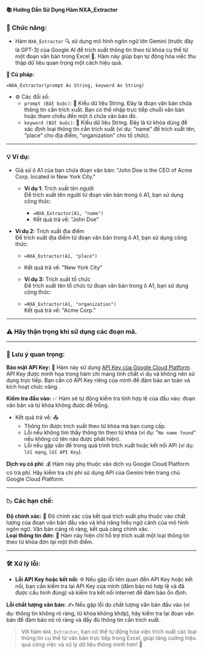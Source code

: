 **📚 Hướng Dẫn Sử Dụng Hàm NXA_Extractor**  
### 🌟 Chức năng:  
- Hàm `NXA_Extractor` 🔍 sử dụng mô hình ngôn ngữ lớn Gemini (trước đây là GPT-3) của Google AI để trích xuất thông tin theo từ khóa cụ thể từ một đoạn văn bản trong Excel 📝. Hàm này giúp bạn tự động hóa việc thu thập dữ liệu quan trọng một cách hiệu quả.  

**📝 Cú pháp:**  

`=NXA_Extractor(prompt As String, keyword As String)`  

  - ⚙️ Các đối số:  
      - `prompt (Bắt buộc)`: 🔑 Kiểu dữ liệu String. Đây là đoạn văn bản chứa thông tin cần trích xuất. Bạn có thể nhập trực tiếp chuỗi văn bản hoặc tham chiếu đến một ô chứa văn bản đó.  
      - `keyword (Bắt buộc)`: 🔑 Kiểu dữ liệu String. Đây là từ khóa dùng để xác định loại thông tin cần trích xuất (ví dụ: "name" để trích xuất tên, "place" cho địa điểm, "organization" cho tổ chức).  

---

### 💡 Ví dụ:  
  - Giả sử ô A1 của bạn chứa đoạn văn bản: "John Doe is the CEO of Acme Corp. located in New York City."  

    - **Ví dụ 1**: Trích xuất tên người  
      Để trích xuất tên người từ đoạn văn bản trong ô A1, bạn sử dụng công thức:  

      - `=NXA_Extractor(A1, "name")`  
      - Kết quả trả về: "John Doe"  

  - **Ví dụ 2:** Trích xuất địa điểm  
      Để trích xuất địa điểm từ đoạn văn bản trong ô A1, bạn sử dụng công thức:  

     - `=NXA_Extractor(A1, "place")`  
     - Kết quả trả về: "New York City"  

    - **Ví dụ 3:** Trích xuất tổ chức  
      Để trích xuất tên tổ chức từ đoạn văn bản trong ô A1, bạn sử dụng công thức:  

    - `=NXA_Extractor(A1, "organization")`  
      Kết quả trả về: "Acme Corp."  

---

### ⚠️ Hãy thận trọng khi sử dụng các đoạn mã.  

---

### 📌 Lưu ý quan trọng:  
**Bảo mật API Key:** 🔑 Hàm này sử dụng [API Key của Google Cloud Platform](https://aistudio.google.com/app/apikey). API Key được minh họa trong hàm chỉ mang tính chất ví dụ và không nên sử dụng trực tiếp. Bạn cần có API Key riêng của mình để đảm bảo an toàn và kích hoạt chức năng.  

**Kiểm tra đầu vào:** ✅ Hàm sẽ tự động kiểm tra tính hợp lệ của đầu vào: đoạn văn bản và từ khóa không được để trống.  
  - Kết quả trả về: 📤  
    - Thông tin được trích xuất theo từ khóa mà bạn cung cấp.  
    - Lỗi nếu không tìm thấy thông tin theo từ khóa (ví dụ: "`No name found`" nếu không có tên nào được phát hiện).  
    - Lỗi nếu gặp vấn đề trong quá trình trích xuất hoặc kết nối API (ví dụ: `lỗi mạng`, `lỗi API Key`).  
        
**Dịch vụ có phí:** 💰 Hàm này phụ thuộc vào dịch vụ Google Cloud Platform có trả phí. Hãy kiểm tra chi phí sử dụng API của Gemini trên trang chủ Google Cloud Platform.  

---

### 📉 Các hạn chế:  

**Độ chính xác:** 🎯 Độ chính xác của kết quả trích xuất phụ thuộc vào chất lượng của đoạn văn bản đầu vào và khả năng hiểu ngữ cảnh của mô hình ngôn ngữ. Văn bản càng rõ ràng, kết quả càng chính xác.  
**Loại thông tin đơn:** 🔢 Hàm này hiện chỉ hỗ trợ trích xuất một loại thông tin theo từ khóa đơn tại một thời điểm.  

---

### 🛠️ Xử lý lỗi:  

  - **Lỗi API Key hoặc kết nối:** 🌐 Nếu gặp lỗi liên quan đến API Key hoặc kết nối, bạn cần kiểm tra lại API Key của mình (đảm bảo nó hợp lệ và đã được cấu hình đúng) và kiểm tra kết nối internet để đảm bảo ổn định.  

**Lỗi chất lượng văn bản:** ✍️ Nếu gặp lỗi do chất lượng văn bản đầu vào (ví dụ: thông tin không rõ ràng, từ khóa không khớp), hãy kiểm tra lại đoạn văn bản để đảm bảo nó rõ ràng và đầy đủ thông tin cần trích xuất.  

> Với hàm `NXA_Extractor`, bạn có thể tự động hóa việc trích xuất các loại thông tin cụ thể từ văn bản trực tiếp trong Excel, giúp tăng cường hiệu quả công việc và xử lý dữ liệu thông minh hơn! 🚀  
